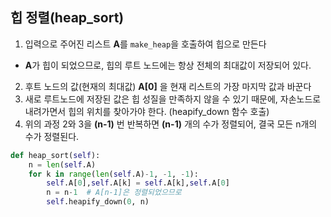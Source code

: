 ## 힙 정렬(heap_sort)

1. 입력으로 주어진 리스트 **A**를 ```make_heap```을 호출하여 힙으로 만든다
  * **A**가 힙이 되었으므로, 힙의 루트 노드에는 항상 전체의 최대값이 저장되어 있다.
2. 후트 노드의 값(현재의 최대값) **A[0]** 을 현재 리스트의 가장 마지막 값과 바꾼다
3. 새로 루트노드에 저장된 값은 힙 성질을 만족하지 않을 수 있기 때문에, 자손노드로 내려가면서 힙의 위치를 찾아가야 한다. (heapify_down 함수 호출)
4. 위의 과정 2와 3을 **(n-1)** 번 반복하면 **(n-1)** 개의 수가 정렬되어, 결국 모든 n개의 수가 정렬된다.

```py
def heap_sort(self):
    n = len(self.A)
    for k in range(len(self.A)-1, -1, -1):
        self.A[0],self.A[k] = self.A[k],self.A[0]
        n = n-1  # A[n-1]은 정렬되었으므로
        self.heapify_down(0, n)
```
